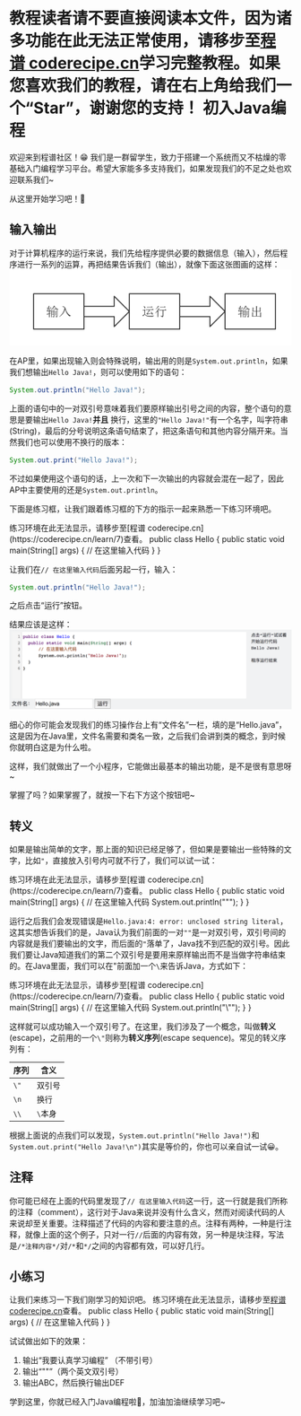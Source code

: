 <notice>教程读者请不要直接阅读本文件，因为诸多功能在此无法正常使用，请移步至[程谱 coderecipe.cn](https://coderecipe.cn/learn/7)学习完整教程。如果您喜欢我们的教程，请在右上角给我们一个“Star”，谢谢您的支持！</notice>
初入Java编程
======

欢迎来到程谱社区！😁 我们是一群留学生，致力于搭建一个系统而又不枯燥的零基础入门编程学习平台。希望大家能多多支持我们，如果发现我们的不足之处也欢迎联系我们~

从这里开始学习吧！💖

输入输出
------
对于计算机程序的运行来说，我们先给程序提供必要的数据信息（输入），然后程序进行一系列的运算，再把结果告诉我们（输出），就像下面这张图画的这样：
![输入输出](Pic1.png)

在AP里，如果出现输入则会特殊说明，输出用的则是`System.out.println`，如果我们想输出`Hello Java!`，则可以使用如下的语句：

```java
System.out.println("Hello Java!");
```

上面的语句中的一对双引号意味着我们要原样输出引号之间的内容，整个语句的意思是要输出`Hello Java!`**并且** 换行，这里的`"Hello Java!"`有一个名字，叫字符串(String)，最后的分号说明这条语句结束了，把这条语句和其他内容分隔开来。当然我们也可以使用不换行的版本：
```java
System.out.print("Hello Java!");
```

不过如果使用这个语句的话，上一次和下一次输出的内容就会混在一起了，因此AP中主要使用的还是`System.out.println`。

下面是练习框，让我们跟着练习框的下方的指示一起来熟悉一下练习环境吧。

<lab lang="java" parameters="filename=Hello.java">
<notice>练习环境在此无法显示，请移步至[程谱 coderecipe.cn](https://coderecipe.cn/learn/7)查看。</notice>
public class Hello {
  public static void main(String[] args) {
      // 在这里输入代码
  }
}
</lab>

让我们在`// 在这里输入代码`后面另起一行，输入：
```java
System.out.println("Hello Java!");
```
之后点击“运行”按钮。

结果应该是这样：
![运行截图](Pic2.png)

细心的你可能会发现我们的练习操作台上有“文件名”一栏，填的是“Hello.java”，这是因为在Java里，文件名需要和类名一致，之后我们会讲到类的概念，到时候你就明白这是为什么啦。

这样，我们就做出了一个小程序，它能做出最基本的输出功能，是不是很有意思呀~

掌握了吗？如果掌握了，就按一下右下方这个按钮吧~

转义
------
如果是输出简单的文字，那上面的知识已经足够了，但如果是要输出一些特殊的文字，比如`"`，直接放入引号内可就不行了，我们可以试一试：

<lab lang="java" parameters="filename=Hello.java">
<notice>练习环境在此无法显示，请移步至[程谱 coderecipe.cn](https://coderecipe.cn/learn/7)查看。</notice>
public class Hello {
  public static void main(String[] args) {
      // 在这里输入代码
      System.out.println(""");
  }
}
</lab>

运行之后我们会发现错误是`Hello.java:4: error: unclosed string literal`，这其实想告诉我们的是，Java认为我们前面的一对`""`是一对双引号，双引号间的内容就是我们要输出的文字，而后面的`"`落单了，Java找不到匹配的双引号。因此我们要让Java知道我们的第二个双引号是要用来原样输出而不是当做字符串结束的。在Java里面，我们可以在"前面加一个`\`来告诉Java，方式如下：

<lab lang="java" parameters="filename=Hello.java">
<notice>练习环境在此无法显示，请移步至[程谱 coderecipe.cn](https://coderecipe.cn/learn/7)查看。</notice>
public class Hello {
  public static void main(String[] args) {
      // 在这里输入代码
      System.out.println("\"");
  }
}
</lab>

这样就可以成功输入一个双引号了。在这里，我们涉及了一个概念，叫做**转义**(escape)，之前用的一个`\"`则称为**转义序列**(escape sequence)。常见的转义序列有：

| 序列 | 含义 |
| - | - |
| `\"` | 双引号 |
| `\n` | 换行 |
| `\\` | `\`本身 |

根据上面说的点我们可以发现，`System.out.println("Hello Java!")`和`System.out.print("Hello Java!\n")`其实是等价的，你也可以亲自试一试😀。

注释
------
你可能已经在上面的代码里发现了`// 在这里输入代码`这一行，这一行就是我们所称的注释（comment），这行对于Java来说并没有什么含义，然而对阅读代码的人来说却至关重要。注释描述了代码的内容和要注意的点。注释有两种，一种是行注释，就像上面的这个例子，只对一行`//`后面的内容有效，另一种是块注释，写法是`/*注释内容*/`对`/*`和`*/`之间的内容都有效，可以好几行。

小练习
------
让我们来练习一下我们刚学习的知识吧。
<lab lang="java" parameters="filename=Hello.java">
<notice>练习环境在此无法显示，请移步至[程谱 coderecipe.cn](https://coderecipe.cn/learn/7)查看。</notice>
public class Hello {
  public static void main(String[] args) {
      // 在这里输入代码
  }
}
</lab>

试试做出如下的效果：

1. 输出“我要认真学习编程” （不带引号）
2. 输出“""”（两个英文双引号）
3. 输出ABC，然后换行输出DEF

学到这里，你就已经入门Java编程啦👏，加油加油继续学习吧~
